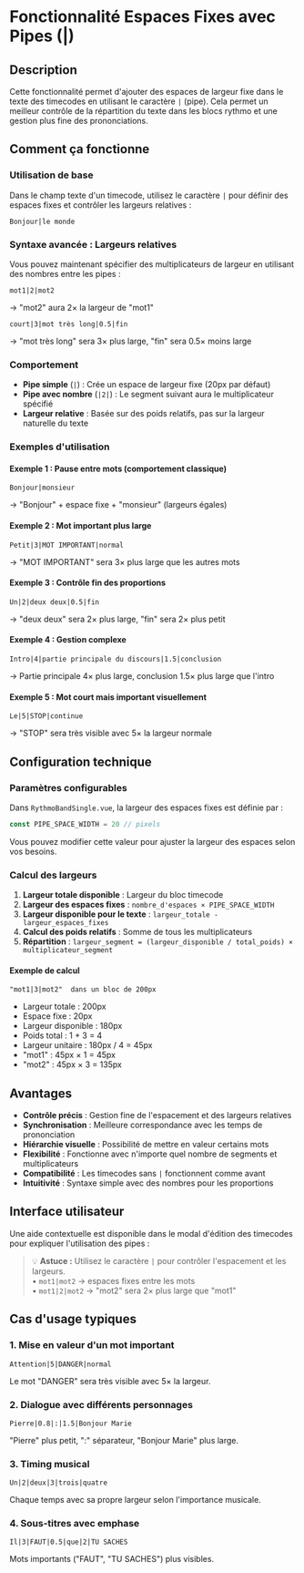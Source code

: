 # Fonctionnalité Espaces Fixes avec Pipes (|)

## Description

Cette fonctionnalité permet d'ajouter des espaces de largeur fixe dans le texte des timecodes en utilisant le caractère `|` (pipe). Cela permet un meilleur contrôle de la répartition du texte dans les blocs rythmo et une gestion plus fine des prononciations.

## Comment ça fonctionne

### Utilisation de base

Dans le champ texte d'un timecode, utilisez le caractère `|` pour définir des espaces fixes et contrôler les largeurs relatives :

```
Bonjour|le monde
```

### Syntaxe avancée : Largeurs relatives

Vous pouvez maintenant spécifier des multiplicateurs de largeur en utilisant des nombres entre les pipes :

```
mot1|2|mot2
```
→ "mot2" aura 2× la largeur de "mot1"

```
court|3|mot très long|0.5|fin
```
→ "mot très long" sera 3× plus large, "fin" sera 0.5× moins large

### Comportement

- **Pipe simple** (`|`) : Crée un espace de largeur fixe (20px par défaut)
- **Pipe avec nombre** (`|2|`) : Le segment suivant aura le multiplicateur spécifié
- **Largeur relative** : Basée sur des poids relatifs, pas sur la largeur naturelle du texte

### Exemples d'utilisation

#### Exemple 1 : Pause entre mots (comportement classique)
```
Bonjour|monsieur
```
→ "Bonjour" + espace fixe + "monsieur" (largeurs égales)

#### Exemple 2 : Mot important plus large
```
Petit|3|MOT IMPORTANT|normal
```
→ "MOT IMPORTANT" sera 3× plus large que les autres mots

#### Exemple 3 : Contrôle fin des proportions
```
Un|2|deux deux|0.5|fin
```
→ "deux deux" sera 2× plus large, "fin" sera 2× plus petit

#### Exemple 4 : Gestion complexe
```
Intro|4|partie principale du discours|1.5|conclusion
```
→ Partie principale 4× plus large, conclusion 1.5× plus large que l'intro

#### Exemple 5 : Mot court mais important visuellement
```
Le|5|STOP|continue
```
→ "STOP" sera très visible avec 5× la largeur normale

## Configuration technique

### Paramètres configurables

Dans `RythmoBandSingle.vue`, la largeur des espaces fixes est définie par :

```typescript
const PIPE_SPACE_WIDTH = 20 // pixels
```

Vous pouvez modifier cette valeur pour ajuster la largeur des espaces selon vos besoins.

### Calcul des largeurs

1. **Largeur totale disponible** : Largeur du bloc timecode
2. **Largeur des espaces fixes** : `nombre_d'espaces × PIPE_SPACE_WIDTH`
3. **Largeur disponible pour le texte** : `largeur_totale - largeur_espaces_fixes`
4. **Calcul des poids relatifs** : Somme de tous les multiplicateurs
5. **Répartition** : `largeur_segment = (largeur_disponible / total_poids) × multiplicateur_segment`

#### Exemple de calcul
```
"mot1|3|mot2"  dans un bloc de 200px
```
- Largeur totale : 200px
- Espace fixe : 20px 
- Largeur disponible : 180px
- Poids total : 1 + 3 = 4
- Largeur unitaire : 180px / 4 = 45px
- "mot1" : 45px × 1 = 45px
- "mot2" : 45px × 3 = 135px

## Avantages

- **Contrôle précis** : Gestion fine de l'espacement et des largeurs relatives
- **Synchronisation** : Meilleure correspondance avec les temps de prononciation
- **Hiérarchie visuelle** : Possibilité de mettre en valeur certains mots
- **Flexibilité** : Fonctionne avec n'importe quel nombre de segments et multiplicateurs
- **Compatibilité** : Les timecodes sans `|` fonctionnent comme avant
- **Intuitivité** : Syntaxe simple avec des nombres pour les proportions

## Interface utilisateur

Une aide contextuelle est disponible dans le modal d'édition des timecodes pour expliquer l'utilisation des pipes :

> 💡 **Astuce :** Utilisez le caractère `|` pour contrôler l'espacement et les largeurs.  
> • `mot1|mot2` → espaces fixes entre les mots  
> • `mot1|2|mot2` → "mot2" sera 2× plus large que "mot1"

## Cas d'usage typiques

### 1. Mise en valeur d'un mot important
```
Attention|5|DANGER|normal
```
Le mot "DANGER" sera très visible avec 5× la largeur.

### 2. Dialogue avec différents personnages
```
Pierre|0.8|:|1.5|Bonjour Marie
```
"Pierre" plus petit, ":" séparateur, "Bonjour Marie" plus large.

### 3. Timing musical
```
Un|2|deux|3|trois|quatre
```
Chaque temps avec sa propre largeur selon l'importance musicale.

### 4. Sous-titres avec emphase
```
Il|3|FAUT|0.5|que|2|TU SACHES
```
Mots importants ("FAUT", "TU SACHES") plus visibles.